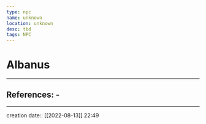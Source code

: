 ```yaml
---
type: npc
name: unknown
location: unknown
desc: tbd
tags: NPC
---
```


# Albanus 
___ 
## References: - 
--- 
creation date:: [[2022-08-13]] 22:49